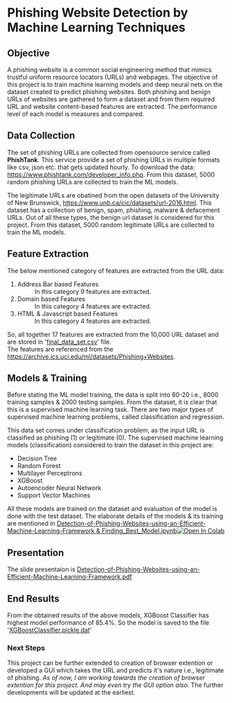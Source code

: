 # Phishing Website Detection by Machine Learning Techniques

## Objective
A phishing website is a common social engineering method that mimics trustful uniform resource locators (URLs) and webpages. The objective of this project is to train machine learning models and deep neural nets on the dataset created to predict phishing websites. Both phishing and benign URLs of websites are gathered to form a dataset and from them required URL and website content-based features are extracted. The performance level of each model is measures and compared.

## Data Collection
The set of phishing URLs are collected from opensource service called **PhishTank**. This service provide a set of phishing URLs in multiple formats like csv, json etc. that gets updated hourly. To download the data: https://www.phishtank.com/developer_info.php. From this dataset, 5000 random phishing URLs are collected to train the ML models.

The legitimate URLs are obatined from the open datasets of the University of New Brunswick, https://www.unb.ca/cic/datasets/url-2016.html. This dataset has a collection of benign, spam, phishing, malware & defacement URLs. Out of all these types, the benign url dataset is considered for this project. From this dataset, 5000 random legitimate URLs are collected to train the ML models.

## Feature Extraction
The below mentioned category of features are extracted from the URL data:

1.   Address Bar based Features <br>
          &nbsp;&nbsp;&nbsp;&nbsp;&nbsp;&nbsp;&nbsp;&nbsp;&nbsp;&nbsp;In this category 9 features are extracted.
2.   Domain based Features<br>
          &nbsp;&nbsp;&nbsp;&nbsp;&nbsp;&nbsp;&nbsp;&nbsp;&nbsp;&nbsp;In this category 4 features are extracted.
3.   HTML & Javascript based Features<br>
          &nbsp;&nbsp;&nbsp;&nbsp;&nbsp;&nbsp;&nbsp;&nbsp;&nbsp;&nbsp;In this category 4 features are extracted.



So, all together 17 features are extracted from the 10,000 URL dataset and are stored in '[final_data_set.csv](https://github.com/Love4684/Detection-of-Phishing-Websites-using-an-Efficient-Machine-Learning-Framework/blob/main/4_Finding_Best_Model/final_data_set.csv)' file. <br>
The features are referenced from the https://archive.ics.uci.edu/ml/datasets/Phishing+Websites.

## Models & Training

Before stating the ML model training, the data is split into 80-20 i.e., 8000 training samples & 2000 testing samples. From the dataset, it is clear that this is a supervised machine learning task. There are two major types of supervised machine learning problems, called classification and regression.

This data set comes under classification problem, as the input URL is classified as phishing (1) or legitimate (0). The supervised machine learning models (classification) considered to train the dataset in this project are:

* Decision Tree
* Random Forest
* Multilayer Perceptrons
* XGBoost
* Autoencoder Neural Network
* Support Vector Machines

All these models are trained on the dataset and evaluation of the model is done with the test dataset. The elaborate details of the models & its training are mentioned in [Detection-of-Phishing-Websites-using-an-Efficient-Machine-Learning-Framework & Finding_Best_Model.ipynb](https://github.com/Love4684/Detection-of-Phishing-Websites-using-an-Efficient-Machine-Learning-Framework/blob/main/4_Finding_Best_Model/Finding_Best_Model.ipynb)[![Open In Colab](https://colab.research.google.com/assets/colab-badge.svg)](https://colab.research.google.com/github/love4684/Detection-of-Phishing-Websites-using-an-Efficient-Machine-Learning-Framework/blob/main/4_Finding_Best_Model/Finding_Best_Model.ipynb)

## Presentation


The slide presentaion is [Detection-of-Phishing-Websites-using-an-Efficient-Machine-Learning-Framework.pdf](https://github.com/Love4684/Detection-of-Phishing-Websites-using-an-Efficient-Machine-Learning-Framework/blob/main/2017BCS0035%20(1).pdf)

## End Results
From the obtained results of the above models, XGBoost Classifier has highest model performance of 85.4%. So the model is saved to the file '[XGBoostClassifier.pickle.dat](https://github.com/Love4684/Detection-of-Phishing-Websites-using-an-Efficient-Machine-Learning-Framework/blob/main/4_Finding_Best_Model/XGBoostClassifier.pickle%20(1).dat)'

### Next Steps

This project can be further extended to creation of browser extention or developed a GUI which takes the URL and predicts it's nature i.e., legitimate of phishing. *As of now, I am working towards the creation of browser extention for this project. And may even try the GUI option also.* The further developments will be updated at the earliest. 
